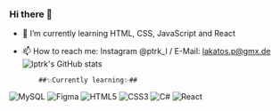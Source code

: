 ### Hi there 👋
- 🌱 I’m currently learning HTML, CSS, JavaScript and React
- 📫 How to reach me: Instagram @ptrk_l / E-Mail: lakatos.p@gmx.de
          ![lptrk's GitHub stats](https://github-readme-stats.vercel.app/api?username=lptrk&theme=dark&show_icons=true)
          
          ##✨Currently learning✨##
          
![MySQL](https://img.shields.io/badge/mysql-%2300f.svg?style=for-the-badge&logo=mysql&logoColor=white)   ![Figma](https://img.shields.io/badge/figma-%23F24E1E.svg?style=for-the-badge&logo=figma&logoColor=white)   ![HTML5](https://img.shields.io/badge/html5-%23E34F26.svg?style=for-the-badge&logo=html5&logoColor=white)   ![CSS3](https://img.shields.io/badge/css3-%231572B6.svg?style=for-the-badge&logo=css3&logoColor=white)   ![C#](https://img.shields.io/badge/c%23-%23239120.svg?style=for-the-badge&logo=c-sharp&logoColor=white)   ![React](https://img.shields.io/badge/react-%2320232a.svg?style=for-the-badge&logo=react&logoColor=%2361DAFB)
<!--
**lptrk/lptrk** is a ✨ _special_ ✨ repository because its `README.md` (this file) appears on your GitHub profile.

-->

